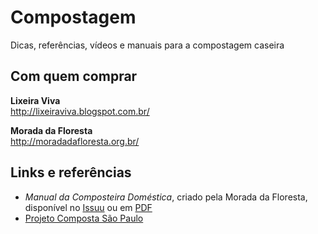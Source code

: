 Compostagem
===========

Dicas, referências, vídeos e manuais para a compostagem caseira


## Com quem comprar

**Lixeira Viva**   
http://lixeiraviva.blogspot.com.br/

**Morada da Floresta**   
http://moradadafloresta.org.br/

## Links e referências
* *Manual da Composteira Doméstica*, criado pela Morada da Floresta, disponível no [Issuu](http://issuu.com/moradadafloresta/docs/manual_morada_da_floresta_2014) ou em [PDF](http://www.compostasaopaulo.eco.br/compostasp_manual.pdf)
* [Projeto Composta São Paulo](http://www.compostasaopaulo.eco.br)
